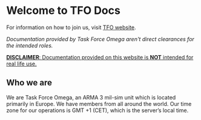 # Welcome to TFO Docs

For information on how to join us, visit [TFO website](https://taskforceomega.eu/how-to-join/).

*Documentation provided by Task Force Omega aren't direct clearances for the intended roles.*

<u>**DISCLAIMER**: Documentation provided on this website is **NOT** intended for real life use.</u>

## Who we are

We are Task Force Omega, an ARMA 3 mil-sim unit which is located primarily in Europe. We have members from all around the world. Our time zone for our operations is GMT +1 (CET), which is the server’s local time.